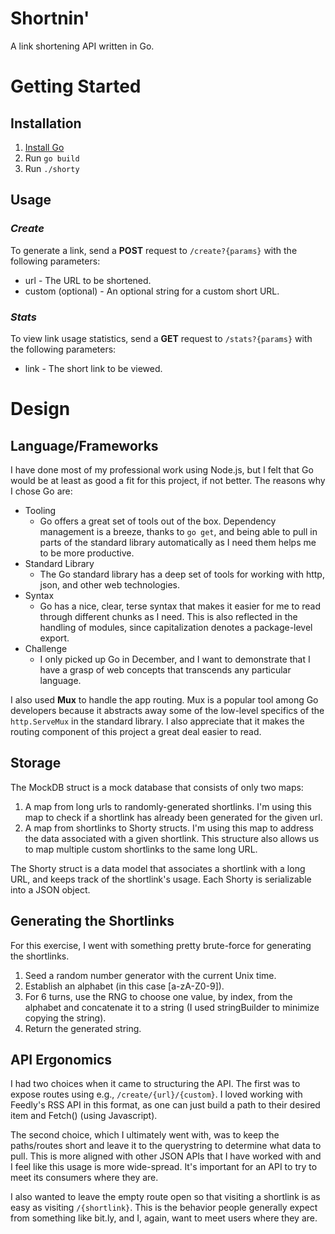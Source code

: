 # Shortnin'
A link shortening API written in Go.

# Getting Started

## Installation
1. [Install Go](https://golang.org/doc/install)
1. Run ```go build```
1. Run ```./shorty```

## Usage
### *Create*
To generate a link, send a **POST** request to ```/create?{params}``` with the following parameters:
* url - The URL to be shortened.
* custom (optional) - An optional string for a custom short URL.

### *Stats*
To view link usage statistics, send a **GET** request to ```/stats?{params}``` with the following parameters:
* link - The short link to be viewed.

# Design
## Language/Frameworks
I have done most of my professional work using Node.js, but I felt that Go would be at least as good a fit for this project, if not better. The reasons why I chose Go are:
- Tooling
  - Go offers a great set of tools out of the box. Dependency management is a breeze, thanks to ```go get```, and being able to pull in parts of the standard library automatically as I need them helps me to be more productive.
- Standard Library
  - The Go standard library has a deep set of tools for working with http, json, and other web technologies.
- Syntax
  - Go has a nice, clear, terse syntax that makes it easier for me to read through different chunks as I need. This is also reflected in the handling of modules, since capitalization denotes a package-level export.
- Challenge
  - I only picked up Go in December, and I want to demonstrate that I have a grasp of web concepts that transcends any particular language.

I also used **Mux** to handle the app routing. Mux is a popular tool among Go developers because it abstracts away some of the low-level specifics of the ```http.ServeMux``` in the standard library. I also appreciate that it makes the routing component of this project a great deal easier to read.

## Storage
The MockDB struct is a mock database that consists of only two maps:
1. A map from long urls to randomly-generated shortlinks. I'm using this map to check if a shortlink has already been generated for the given url.
1. A map from shortlinks to Shorty structs. I'm using this map to address the data associated with a given shortlink. This structure also allows us to map multiple custom shortlinks to the same long URL.

The Shorty struct is a data model that associates a shortlink with a long URL, and keeps track of the shortlink's usage. Each Shorty is serializable into a JSON object.

## Generating the Shortlinks
For this exercise, I went with something pretty brute-force for generating the shortlinks.
1. Seed a random number generator with the current Unix time.
1. Establish an alphabet (in this case [a-zA-Z0-9]).
1. For 6 turns, use the RNG to choose one value, by index, from the alphabet and concatenate it to a string (I used stringBuilder to minimize copying the string).
1. Return the generated string.

## API Ergonomics
I had two choices when it came to structuring the API. The first was to expose routes using e.g., ```/create/{url}/{custom}```. I loved working with Feedly's RSS API in this format, as one can just build a path to their desired item and Fetch() (using Javascript). 

The second choice, which I ultimately went with, was to keep the paths/routes short and leave it to the querystring to determine what data to pull. This is more aligned with other JSON APIs that I have worked with and I feel like this usage is more wide-spread. It's important for an API to try to meet its consumers where they are.

I also wanted to leave the empty route open so that visiting a shortlink is as easy as visiting ```/{shortlink}```. This is the behavior people generally expect from something like bit.ly, and I, again, want to meet users where they are.
